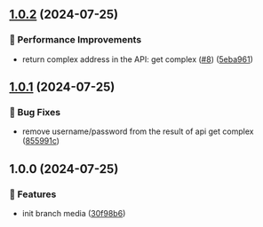 ## [1.0.2](https://github.com/jaychoww/docs-demo/compare/v1.0.1-media...v1.0.2-media) (2024-07-25)

### 🚀 Performance Improvements

* return complex address in the API: get complex ([#8](https://github.com/jaychoww/docs-demo/issues/8)) ([5eba961](https://github.com/jaychoww/docs-demo/commit/5eba9613c9cc219146a0f48659724b8f2102eda3))

## [1.0.1](https://github.com/jaychoww/docs-demo/compare/v1.0.0-media...v1.0.1-media) (2024-07-25)

### 🐛 Bug Fixes

* remove username/password from the result of api get complex ([855991c](https://github.com/jaychoww/docs-demo/commit/855991c8fe5f237ea3353eddde0bdfb3ef9f5fb2))

## 1.0.0 (2024-07-25)

### 🚀 Features

* init branch media ([30f98b6](https://github.com/jaychoww/docs-demo/commit/30f98b647451f43f2ed2b6a33ed697e788745afe))
